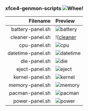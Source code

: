 ### xfce4-genmon-scripts ![Whee!](https://i.stack.imgur.com/VEeSx.gif)

| Filename          | Preview     |
|------------------:|:------------|
| battery-panel.sh  | ![battery]  |
| cleaner-panel.sh  | ![[cleaner] |
| cpu-panel.sh      | ![cpu]      |
| datetime-panel.sh | ![datetime] |
| die-panel.sh      | ![die]      |
| eject-panel.sh    | ![eject]    |
| kernel-panel.sh   | ![kernel]   |
| memory-panel.sh   | ![memory]   |
| pacman-panel.sh   | ![pacman]   |
| power-panel.sh    | ![power]    |

[battery]: https://raw.githubusercontent.com/xtonousou/xfce4-genmon-scripts/test/previews/battery-panel/battery.gif "battery"
[battery-tooltip]: https://raw.githubusercontent.com/xtonousou/xfce4-genmon-scripts/test/previews/battery-panel/battery-tooltip.gif "battery-tooltip"
[cleaner]: https://raw.githubusercontent.com/xtonousou/xfce4-genmon-scripts/test/previews/cleaner-panel/cleaner.png "cleaner"
[cleaner-gui]: https://raw.githubusercontent.com/xtonousou/xfce4-genmon-scripts/test/previews/cleaner-panel/cleaner-gui.png "cleaner-gui"
[cleaner-gui-2]: https://raw.githubusercontent.com/xtonousou/xfce4-genmon-scripts/test/previews/cleaner-panel/cleaner-gui-2.png "cleaner-gui-2"
[cpu]: https://raw.githubusercontent.com/xtonousou/xfce4-genmon-scripts/test/previews/cpu-panel/cpu.gif "cpu"
[cpu-tooltip]: https://raw.githubusercontent.com/xtonousou/xfce4-genmon-scripts/test/previews/cpu-panel/cpu-tooltip.gif "cpu-tooltip"
[datetime]: https://raw.githubusercontent.com/xtonousou/xfce4-genmon-scripts/test/previews/datetime-panel/datetime.gif "datetime"
[datetime-tooltip]: https://raw.githubusercontent.com/xtonousou/xfce4-genmon-scripts/test/previews/datetime-panel/datetime-tooltip.png "datetime-tooltip"
[die]: https://raw.githubusercontent.com/xtonousou/xfce4-genmon-scripts/test/previews/die-panel/die.gif "die"
[eject]: https://raw.githubusercontent.com/xtonousou/xfce4-genmon-scripts/test/previews/eject-panel/eject.png "eject"
[eject-gui]: https://raw.githubusercontent.com/xtonousou/xfce4-genmon-scripts/test/previews/eject-panel/eject-gui.png "eject-gui"
[kernel]: https://raw.githubusercontent.com/xtonousou/xfce4-genmon-scripts/test/previews/kernel-panel/kernel.png "kernel"
[kernel-tooltip]: https://raw.githubusercontent.com/xtonousou/xfce4-genmon-scripts/test/previews/kernel-panel/kernel-tooltip.png "kernel-tooltip"
[memory]: https://raw.githubusercontent.com/xtonousou/xfce4-genmon-scripts/test/previews/memory-panel/memory.gif "memory"
[pacman]: https://raw.githubusercontent.com/xtonousou/xfce4-genmon-scripts/test/previews/pacman-panel/pacman.png "pacman"
[pacman-tooltip]: https://raw.githubusercontent.com/xtonousou/xfce4-genmon-scripts/test/previews/pacman-panel/pacman-tooltip.png "pacman-tooltip"
[power]: https://raw.githubusercontent.com/xtonousou/xfce4-genmon-scripts/test/previews/power-panel/power.png "power"
